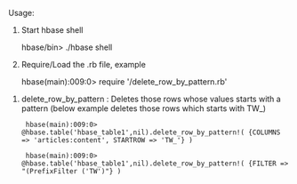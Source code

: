 Usage:

1) Start hbase shell

    hbase/bin> ./hbase shell

2) Require/Load the .rb file, example

    hbase(main):009:0> require '<path>/delete_row_by_pattern.rb'


1. delete_row_by_pattern :
	Deletes those rows whose values starts with a pattern  (below example deletes those rows which starts with TW_)
	 
        hbase(main):009:0> @hbase.table('hbase_table1',nil).delete_row_by_pattern!( {COLUMNS => 'articles:content', STARTROW => 'TW_'} )

        hbase(main):009:0> @hbase.table('hbase_table1',nil).delete_row_by_pattern!( {FILTER => "(PrefixFilter ('TW')"} )
            
        
